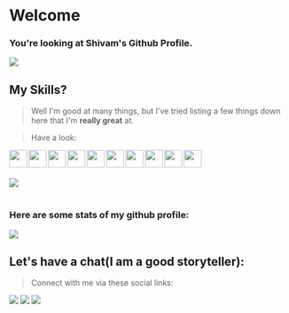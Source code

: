 # Welcome

### You're looking at Shivam's Github Profile.

![](https://komarev.com/ghpvc/?username=your-github-shivam27k&color=blueviolet)

## My Skills?

> Well I'm good at many things, but I've tried listing a few things down here that I'm **really great** at.

> Have a look:

<div align="center">
    <img align="left" src="https://skills.thijs.gg/icons?i=html&theme=dark" width="32"/>
    <img align="left" src="https://skills.thijs.gg/icons?i=css&theme=dark" width="32"/>
    <img align="left" src="https://skills.thijs.gg/icons?i=js&theme=dark" width="32"/>
    <img align="left" src="https://skills.thijs.gg/icons?i=react&theme=dark" width="32"/>
    <img align="left" src="https://skills.thijs.gg/icons?i=python&theme=dark" width="32"/>
    <img align="left" src="https://skills.thijs.gg/icons?i=unity&theme=dark" width="32"/>
    <img align="left" src="https://skills.thijs.gg/icons?i=c#&theme=dark" width="32"/>
    <img align="left" src="https://skills.thijs.gg/icons?i=vscode&theme=dark" width="32"/>
    <img align="left" src="https://skills.thijs.gg/icons?i=git&theme=dark" width="32"/>
    <img align="left" src="https://skills.thijs.gg/icons?i=linux&theme=dark" width="32"/>
</div>

<br />
<br />
<br />

<div>
    <img src="https://github-readme-stats.vercel.app/api/top-langs/?username=shivam27k&layout=compact&show_icons=true&title_color=ffffff&icon_color=34abeb&text_color=daf7dc&bg_color=151515" style="vertical-align: top;" />
</div>

<br />

### Here are some stats of my github profile:

<div>
    <img src="https://github-readme-stats.vercel.app/api?username=shivam27k&show_icons=true&title_color=ffffff&icon_color=34abeb&text_color=daf7dc&bg_color=151515" />
</div>

## Let's have a chat(I am a good storyteller):

> Connect with me via these social links:

<div>
    <a href="https://www.facebook.com/shivam_27k" style="text-decoration: none;">
        <img src="https://i.imgur.com/KacRLOO.png">
    </a>
    <a href="https://www.linkedin.com/in/shivam-27k/" style="text-decoration: none;">
        <img src="https://i.imgur.com/1gADuIQ.png">
    </a>
    <a href="https://www.instagram.com/shivam_27k" style="text-decoration: none;">
        <img src="https://i.imgur.com/QqfGKq0.png">
    </a>
</div>

<div>

</div>

<br />

